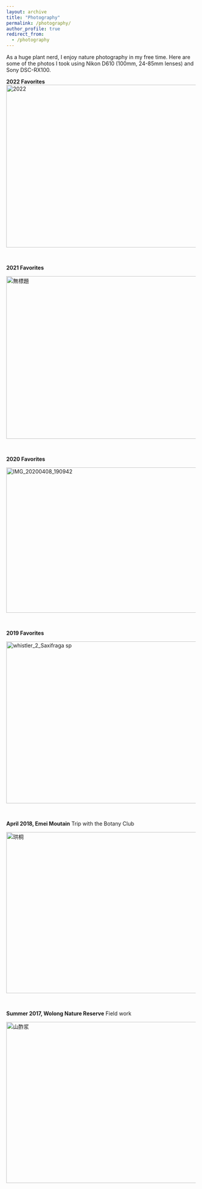 ```yaml
---
layout: archive
title: "Photography"
permalink: /photography/
author_profile: true
redirect_from:
  - /photography
---
```


As a huge plant nerd, I enjoy nature photography in my free time. Here are some of the photos I took using Nikon D610 (100mm, 24-85mm lenses) and Sony DSC-RX100.

__2022 Favorites__
<a data-flickr-embed="true" href="https://www.flickr.com/photos/166559948@N08/albums/72177720305937283" title="2022"><img src="https://live.staticflickr.com/65535/52681975678_b6c521ecdd.jpg" width="640" height="431" alt="2022"></a><script async src="//embedr.flickr.com/assets/client-code.js" charset="utf-8"></script>

<br>

__2021 Favorites__

<a data-flickr-embed="true" data-context="true" href="https://www.flickr.com/photos/166559948@N08/51809401103/in/album-72177720295830513/" title="無標題"><img src="https://live.staticflickr.com/65535/51809401103_55f638a43a_z.jpg" width="640" height="431" alt="無標題"></a><script async src="//embedr.flickr.com/assets/client-code.js" charset="utf-8"></script>

<br>

__2020 Favorites__

<a data-flickr-embed="true" data-context="true" href="https://www.flickr.com/photos/166559948@N08/51809724014/in/album-72177720295827322/" title="IMG_20200408_190942"><img src="https://live.staticflickr.com/65535/51809724014_4837739264_z.jpg" width="640" height="385" alt="IMG_20200408_190942"></a><script async src="//embedr.flickr.com/assets/client-code.js" charset="utf-8"></script>

<br>

__2019 Favorites__ 

<a data-flickr-embed="true" data-context="true" href="https://www.flickr.com/photos/166559948@N08/51808441542/in/album-72177720295830864/" title="whistler_2_Saxifraga sp"><img src="https://live.staticflickr.com/65535/51808441542_c9684908ff_z.jpg" width="640" height="429" alt="whistler_2_Saxifraga sp"></a><script async src="//embedr.flickr.com/assets/client-code.js" charset="utf-8"></script>

<br>

__April 2018, Emei Moutain__ Trip with the Botany Club

<a data-flickr-embed="true" data-context="true"  href="https://www.flickr.com/photos/166559948@N08/29335651767/in/album-72157699016380721/" title="珙桐"><img src="https://farm2.staticflickr.com/1886/29335651767_c3a26dc5c0_n.jpg" width="640" height="427" alt="珙桐"></a><script async src="//embedr.flickr.com/assets/client-code.js" charset="utf-8"></script>

<br>

__Summer 2017, Wolong Nature Reserve__ Field work

<a data-flickr-embed="true" data-context="true" href="https://www.flickr.com/photos/166559948@N08/43546719684/in/album-72157700259460344/" title="山酢浆"><img src="https://live.staticflickr.com/1891/43546719684_502982d16c_z.jpg" width="640" height="427" alt="山酢浆"></a><script async src="//embedr.flickr.com/assets/client-code.js" charset="utf-8"></script>

<br>


